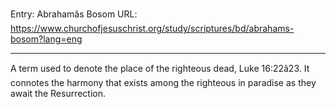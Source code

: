 Entry: Abrahamâs Bosom
URL: https://www.churchofjesuschrist.org/study/scriptures/bd/abrahams-bosom?lang=eng

---

A term used to denote the place of the righteous dead, Luke 16:22â23. It connotes the harmony that exists among the righteous in paradise as they await the Resurrection.
